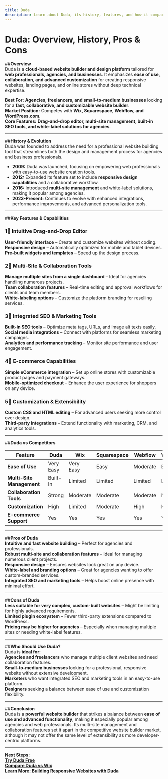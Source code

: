```yaml
---
title: Duda  
description: Learn about Duda, its history, features, and how it compares to other website builders.
---
```


# **Duda: Overview, History, Pros & Cons**

##**Overview**  
Duda is a **cloud-based website builder and design platform** tailored for **web professionals, agencies, and businesses**. It emphasizes **ease of use, collaboration, and advanced customization** for creating responsive websites, landing pages, and online stores without deep technical expertise.

 **Best For:** **Agencies, freelancers, and small-to-medium businesses** looking for a **fast, collaborative, and customizable website builder**.  
 **Market Position:** Competes with **Wix, Squarespace, Webflow, and WordPress.com**.  
 **Core Features:** **Drag-and-drop editor, multi-site management, built-in SEO tools, and white-label solutions for agencies**.

---

##**History & Evolution**  
Duda was founded to address the need for a professional website building tool that streamlines both the design and management process for agencies and business professionals.

- **2009:** Duda was launched, focusing on empowering web professionals with easy-to-use website creation tools.
- **2012:** Expanded its feature set to include **responsive design capabilities** and a collaborative workflow.
- **2016:** Introduced **multi-site management** and white-label solutions, making it popular among agencies.
- **2023-Present:** Continues to evolve with enhanced integrations, performance improvements, and advanced personalization tools.

---

##**Key Features & Capabilities**

### **1⃣ Intuitive Drag-and-Drop Editor**  
 **User-friendly interface** – Create and customize websites without coding.  
 **Responsive design** – Automatically optimized for mobile and tablet devices.  
 **Pre-built widgets and templates** – Speed up the design process.

### **2⃣ Multi-Site & Collaboration Tools**  
 **Manage multiple sites from a single dashboard** – Ideal for agencies handling numerous projects.  
 **Team collaboration features** – Real-time editing and approval workflows for clients and team members.  
 **White-labeling options** – Customize the platform branding for reselling services.

### **3⃣ Integrated SEO & Marketing Tools**  
 **Built-in SEO tools** – Optimize meta tags, URLs, and image alt texts easily.  
 **Social media integrations** – Connect with platforms for seamless marketing campaigns.  
 **Analytics and performance tracking** – Monitor site performance and user engagement.

### **4⃣ E-commerce Capabilities**  
 **Simple eCommerce integration** – Set up online stores with customizable product pages and payment gateways.  
 **Mobile-optimized checkout** – Enhance the user experience for shoppers on any device.

### **5⃣ Customization & Extensibility**  
 **Custom CSS and HTML editing** – For advanced users seeking more control over design.  
 **Third-party integrations** – Extend functionality with marketing, CRM, and analytics tools.

---

##**Duda vs Competitors**

| Feature                   | Duda            | Wix              | Squarespace    | Webflow        | WordPress.com |
|---------------------------|-----------------|------------------|----------------|----------------|---------------|
| **Ease of Use**           |  Very Easy    |  Very Easy     |  Easy        |  Moderate    |  Easy       |
| **Multi-Site Management** |  Built-In     |  Limited       |  Limited     |  Limited     |  Limited    |
| **Collaboration Tools**   |  Strong       |  Moderate      |  Moderate    |  Moderate    |  None      |
| **Customization**         |  High         |  Limited       |  Moderate    |  High       |  High       |
| **E-commerce Support**    |  Yes          |  Yes          |  Yes         |  Yes         |  Yes       |

---

##**Pros of Duda**  
 **Intuitive and fast website building** – Perfect for agencies and professionals.  
 **Robust multi-site and collaboration features** – Ideal for managing numerous client projects.  
 **Responsive design** – Ensures websites look great on any device.  
 **White-label and branding options** – Great for agencies wanting to offer custom-branded services.  
 **Integrated SEO and marketing tools** – Helps boost online presence with minimal effort.

---

##**Cons of Duda**  
 **Less suitable for very complex, custom-built websites** – Might be limiting for highly advanced requirements.  
 **Limited plugin ecosystem** – Fewer third-party extensions compared to WordPress.  
 **Pricing may be higher for agencies** – Especially when managing multiple sites or needing white-label features.

---

##**Who Should Use Duda?**  
Duda is **ideal for:**  
 **Agencies and freelancers** who manage multiple client websites and need collaboration features.  
 **Small-to-medium businesses** looking for a professional, responsive website without extensive development.  
 **Marketers** who want integrated SEO and marketing tools in an easy-to-use platform.  
 **Designers** seeking a balance between ease of use and customization flexibility.

---

##**Conclusion**  
Duda is a **powerful website builder** that strikes a balance between **ease of use and advanced functionality**, making it especially popular among agencies and web professionals. Its multi-site management and collaboration features set it apart in the competitive website builder market, although it may not offer the same level of extensibility as more developer-centric platforms.

---

 **Next Steps:**  
 **[Try Duda Free](https://www.duda.co/)**  
 **[Compare Duda vs Wix](#)**  
 **[Learn More: Building Responsive Websites with Duda](#)**
